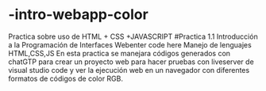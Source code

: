 # -intro-webapp-color
Practica sobre uso de HTML + CSS +JAVASCRIPT
#Practica 1.1 Introducción a la Programación de Interfaces Webenter code here
Manejo de lenguajes HTML,CSS,JS
En esta practica se manejara códigos generados con chatGTP para crear un proyecto web para hacer pruebas con liveserver de visual studio code y ver la ejecución web en un navegador con diferentes formatos de códigos de color RGB.
